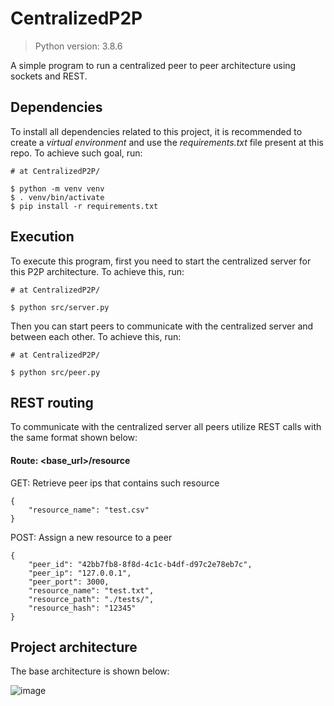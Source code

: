 # CentralizedP2P
> Python version: 3.8.6

A simple program to run a centralized peer to peer architecture using 
sockets and REST.

## Dependencies
To install all dependencies related to this project, it is recommended 
to create a _virtual environment_ and use the _requirements.txt_ file
present at this repo. To achieve such goal, run:

```
# at CentralizedP2P/

$ python -m venv venv
$ . venv/bin/activate
$ pip install -r requirements.txt
```

## Execution
To execute this program, first you need to start the centralized server
for this P2P architecture. To achieve this, run:

```
# at CentralizedP2P/

$ python src/server.py
```

Then you can start peers to communicate with the centralized server and
between each other. To achieve this, run:
```
# at CentralizedP2P/

$ python src/peer.py
```

## REST routing

To communicate with the centralized server all peers utilize REST calls 
with the same format shown below: 

#### Route: <base_url>/resource
GET: Retrieve peer ips that contains such resource
```
{
    "resource_name": "test.csv"
}
```

POST: Assign a new resource to a peer
```
{
	"peer_id": "42bb7fb8-8f8d-4c1c-b4df-d97c2e78eb7c",
	"peer_ip": "127.0.0.1",
	"peer_port": 3000,
	"resource_name": "test.txt",
	"resource_path": "./tests/",
	"resource_hash": "12345"
}
```

## Project architecture
The base architecture is shown below:

![image](https://drive.google.com/uc?export=view&id=16nh2_rswtXP-l3v3l1vy2A7Hr-1iQ-6Q)
